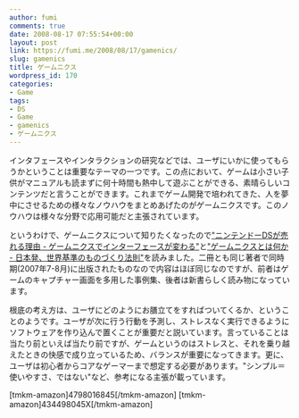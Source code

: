 ```yaml
---
author: fumi
comments: true
date: 2008-08-17 07:55:54+00:00
layout: post
link: https://fumi.me/2008/08/17/gamenics/
slug: gamenics
title: ゲームニクス
wordpress_id: 170
categories:
- Game
tags:
- DS
- Game
- gamenics
- ゲームニクス
---
```


インタフェースやインタラクションの研究などでは、ユーザにいかに使ってもらうかということは重要なテーマの一つです。この点において、ゲームは小さい子供がマニュアルも読まずに何十時間も熱中して遊ぶことができる、素晴らしいコンテンツだと言うことができます。これまでゲーム開発で培われてきた、人を夢中にさせるための様々なノウハウをまとめあげたのがゲームニクスです。このノウハウは様々な分野で応用可能だと主張されています。




というわけで、ゲームニクスについて知りたくなったので["ニンテンドーDSが売れる理由 - ゲームニクスでインターフェースが変わる"](http://www.amazon.co.jp/%E3%83%8B%E3%83%B3%E3%83%86%E3%83%B3%E3%83%89%E3%83%BCDS%E3%81%8C%E5%A3%B2%E3%82%8C%E3%82%8B%E7%90%86%E7%94%B1%E2%80%95%E3%82%B2%E3%83%BC%E3%83%A0%E3%83%8B%E3%82%AF%E3%82%B9%E3%81%A7%E3%82%A4%E3%83%B3%E3%82%BF%E3%83%BC%E3%83%95%E3%82%A7%E3%83%BC%E3%82%B9%E3%81%8C%E5%A4%89%E3%82%8F%E3%82%8B-%E3%82%B5%E3%82%A4%E3%83%88%E3%82%A6-%E3%82%A2%E3%82%AD%E3%83%92%E3%83%AD/dp/4798016845%3FSubscriptionId%3D10J7BBWBHFNGXM612JR2%26tag%3Dtorrydiary-22%26linkCode%3Dxm2%26camp%3D2025%26creative%3D165953%26creativeASIN%3D4798016845)と["ゲームニクスとは何か - 日本発、世界基準のものづくり法則"](http://www.amazon.co.jp/%E3%82%B2%E3%83%BC%E3%83%A0%E3%83%8B%E3%82%AF%E3%82%B9%E3%81%A8%E3%81%AF%E4%BD%95%E3%81%8B%E2%80%95%E6%97%A5%E6%9C%AC%E7%99%BA%E3%80%81%E4%B8%96%E7%95%8C%E5%9F%BA%E6%BA%96%E3%81%AE%E3%82%82%E3%81%AE%E3%81%A5%E3%81%8F%E3%82%8A%E6%B3%95%E5%89%87-%E5%B9%BB%E5%86%AC%E8%88%8E%E6%96%B0%E6%9B%B8-3-1-%E3%82%B5%E3%82%A4%E3%83%88%E3%82%A6-%E3%82%A2%E3%82%AD%E3%83%92%E3%83%AD/dp/434498045X%3FSubscriptionId%3D10J7BBWBHFNGXM612JR2%26tag%3Dtorrydiary-22%26linkCode%3Dxm2%26camp%3D2025%26creative%3D165953%26creativeASIN%3D434498045X)を読みました。二冊とも同じ著者で同時期(2007年7-8月)に出版されたものなので内容はほぼ同じなのですが、前者はゲームのキャプチャー画面を多用した事例集、後者は新書らしく読み物になっています。





根底の考え方は、ユーザにどのようにお膳立てをすればついてくるか、ということのようです。ユーザが次に行う行動を予測し、ストレスなく実行できるようにソフトウェアを作り込んで置くことが重要だと説いています。言っていることは当たり前といえば当たり前ですが、ゲームというのはストレスと、それを乗り越えたときの快感で成り立っているため、バランスが重要になってきます。更に、ユーザは初心者からコアなゲーマーまで想定する必要があります。"シンプル＝使いやすさ、ではない"など、参考になる主張が載っています。




[tmkm-amazon]4798016845[/tmkm-amazon]
[tmkm-amazon]434498045X[/tmkm-amazon]

